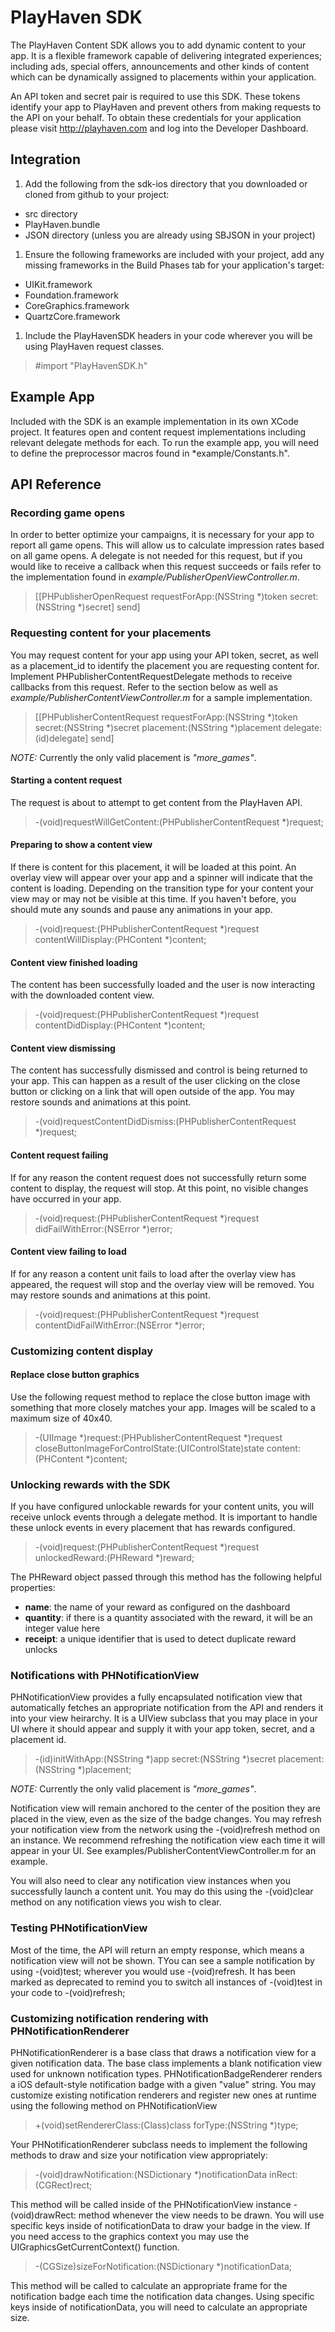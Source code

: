 PlayHaven SDK
==============
The PlayHaven Content SDK allows you to add dynamic content to your app. It is a flexible framework capable of delivering integrated experiences; including ads, special offers, announcements and other kinds of content which can be dynamically assigned to placements within your application.

An API token and secret pair is required to use this SDK. These tokens identify your app to PlayHaven and prevent others from making requests to the API on your behalf. To obtain these credentials for your application please visit http://playhaven.com and log into the Developer Dashboard.

Integration
-----------
1. Add the following from the sdk-ios directory that you downloaded or cloned from github to your project:
  * src directory  
  * PlayHaven.bundle
  * JSON directory (unless you are already using SBJSON in your project)
1. Ensure the following frameworks are included with your project, add any missing frameworks in the Build Phases tab for your application's target:
  * UIKit.framework
  * Foundation.framework
  * CoreGraphics.framework
  * QuartzCore.framework
1. Include the PlayHavenSDK headers in your code wherever you will be using PlayHaven request classes.

> \#import "PlayHavenSDK.h"

Example App
-----------
Included with the SDK is an example implementation in its own XCode project. It features open and content request implementations including relevant delegate methods for each. To run the example app, you will need to define the preprocessor macros found in *example/Constants.h".

API Reference
-------------
### Recording game opens
In order to better optimize your campaigns, it is necessary for your app to report all game opens. This will allow us to calculate impression rates based on all game opens. A delegate is not needed for this request, but if you would like to receive a callback when this request succeeds or fails refer to the implementation found in *example/PublisherOpenViewController.m*.

> [[PHPublisherOpenRequest requestForApp:(NSString *)token secret:(NSString *)secret] send]

### Requesting content for your placements
You may request content for your app using your API token, secret, as well as a placement_id to identify the placement you are requesting content for. Implement PHPublisherContentRequestDelegate methods to receive callbacks from this request. Refer to the section below as well as *example/PublisherContentViewController.m* for a sample implementation.

> [[PHPublisherContentRequest requestForApp:(NSString *)token secret:(NSString *)secret placement:(NSString *)placement delegate:(id)delegate] send]

*NOTE:* Currently the only valid placement is *"more_games"*.

#### Starting a content request
The request is about to attempt to get content from the PlayHaven API. 

> \-(void)requestWillGetContent:(PHPublisherContentRequest *)request;

#### Preparing to show a content view
If there is content for this placement, it will be loaded at this point. An overlay view will appear over your app and a spinner will indicate that the content is loading. Depending on the transition type for your content your view may or may not be visible at this time. If you haven't before, you should mute any sounds and pause any animations in your app. 

> \-(void)request:(PHPublisherContentRequest *)request contentWillDisplay:(PHContent *)content;

#### Content view finished loading
The content has been successfully loaded and the user is now interacting with the downloaded content view. 

> \-(void)request:(PHPublisherContentRequest *)request contentDidDisplay:(PHContent *)content;

#### Content view dismissing
The content has successfully dismissed and control is being returned to your app. This can happen as a result of the user clicking on the close button or clicking on a link that will open outside of the app. You may restore sounds and animations at this point.

> \-(void)requestContentDidDismiss:(PHPublisherContentRequest *)request;

#### Content request failing
If for any reason the content request does not successfully return some content to display, the request will stop. At this point, no visible changes have occurred in your app.

> \-(void)request:(PHPublisherContentRequest *)request didFailWithError:(NSError *)error;

#### Content view failing to load
If for any reason a content unit fails to load after the overlay view has appeared, the request will stop and the overlay view will be removed. You may restore sounds and animations at this point.

> \-(void)request:(PHPublisherContentRequest *)request contentDidFailWithError:(NSError *)error;

### Customizing content display
#### Replace close button graphics
Use the following request method to replace the close button image with something that more closely matches your app. Images will be scaled to a maximum size of 40x40.

> \-(UIImage *)request:(PHPublisherContentRequest *)request closeButtonImageForControlState:(UIControlState)state content:(PHContent *)content;

### Unlocking rewards with the SDK
If you have configured unlockable rewards for your content units, you will receive unlock events through a delegate method. It is important to handle these unlock events in every placement that has rewards configured.

> \-(void)request:(PHPublisherContentRequest *)request unlockedReward:(PHReward *)reward;

The PHReward object passed through this method has the following helpful properties:

  * __name__: the name of your reward as configured on the dashboard
  * __quantity__: if there is a quantity associated with the reward, it will be an integer value here
  * __receipt__: a unique identifier that is used to detect duplicate reward unlocks

### Notifications with PHNotificationView
PHNotificationView provides a fully encapsulated notification view that automatically fetches an appropriate notification from the API and renders it into your view heirarchy. It is a UIView subclass that you may place in your UI where it should appear and supply it with your app token, secret, and a placement id.

> \-(id)initWithApp:(NSString *)app secret:(NSString *)secret placement:(NSString *)placement;

*NOTE:* Currently the only valid placement is *"more_games"*.

Notification view will remain anchored to the center of the position they are placed in the view, even as the size of the badge changes. You may refresh your notification view from the network using the -(void)refresh method on an instance. We recommend refreshing the notification view each time it will appear in your UI. See examples/PublisherContentViewController.m for an example.

You will also need to clear any notification view instances when you successfully launch a content unit. You may do this using the -(void)clear method on any notification views you wish to clear.

### Testing PHNotificationView
Most of the time, the API will return an empty response, which means a notification view will not be shown. TYou can see a sample notification by using -(void)test; wherever you would use -(void)refresh. It has been marked as deprecated to remind you to switch all instances of -(void)test in your code to -(void)refresh;

### Customizing notification rendering with PHNotificationRenderer
PHNotificationRenderer is a base class that draws a notification view for a given notification data. The base class implements a blank notification view used for unknown notification types. PHNotificationBadgeRenderer renders a iOS default-style notification badge with a given "value" string. You may customize existing notification renderers and register new ones at runtime using the following method on PHNotificationView

> \+(void)setRendererClass:(Class)class forType:(NSString *)type;

Your PHNotificationRenderer subclass needs to implement the following methods to draw and size your notification view appropriately:

> \-(void)drawNotification:(NSDictionary *)notificationData inRect:(CGRect)rect;

This method will be called inside of the PHNotificationView instance -(void)drawRect: method whenever the view needs to be drawn. You will use specific keys inside of notificationData to draw your badge in the view. If you need access to the graphics context you may use the UIGraphicsGetCurrentContext() function.

> \-(CGSize)sizeForNotification:(NSDictionary *)notificationData;

This method will be called to calculate an appropriate frame for the notification badge each time the notification data changes. Using specific keys inside of notificationData, you will need to calculate an appropriate size.

